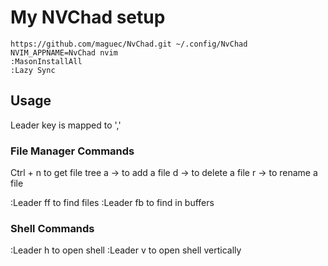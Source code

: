 # My NVChad setup

```
https://github.com/maguec/NvChad.git ~/.config/NvChad 
NVIM_APPNAME=NvChad nvim
:MasonInstallAll
:Lazy Sync
```

## Usage

Leader key is mapped to ',' 

### File Manager Commands


Ctrl + n to get file tree
a -> to add a file
d -> to delete a file
r -> to rename a file

:Leader ff to find files
:Leader fb to find in buffers

### Shell Commands

:Leader h to open shell
:Leader v to open shell vertically


